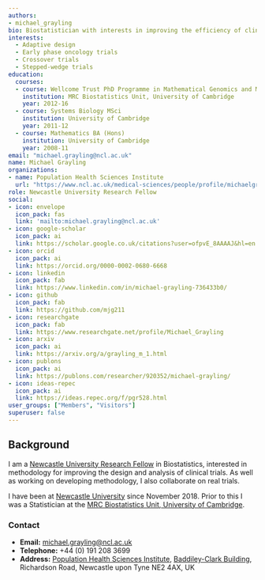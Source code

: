 ```yaml
---
authors:
- michael_grayling
bio: Biostatistician with interests in improving the efficiency of clinical research, particularly through the use of novel design and analysis methodology.
interests:
  - Adaptive design
  - Early phase oncology trials
  - Crossover trials
  - Stepped-wedge trials
education:
  courses:
  - course: Wellcome Trust PhD Programme in Mathematical Genomics and Medicine
    institution: MRC Biostatistics Unit, University of Cambridge
    year: 2012-16
  - course: Systems Biology MSci
    institution: University of Cambridge
    year: 2011-12
  - course: Mathematics BA (Hons)
    institution: University of Cambridge
    year: 2008-11
email: "michael.grayling@ncl.ac.uk"
name: Michael Grayling
organizations:
- name: Population Health Sciences Institute
  url: "https://www.ncl.ac.uk/medical-sciences/people/profile/michaelgrayling.html"
role: Newcastle University Research Fellow
social:
- icon: envelope
  icon_pack: fas
  link: 'mailto:michael.grayling@ncl.ac.uk'
- icon: google-scholar
  icon_pack: ai
  link: https://scholar.google.co.uk/citations?user=ofpvE_8AAAAJ&hl=en
- icon: orcid
  icon_pack: ai
  link: https://orcid.org/0000-0002-0680-6668
- icon: linkedin
  icon_pack: fab
  link: https://www.linkedin.com/in/michael-grayling-736433b0/
- icon: github
  icon_pack: fab
  link: https://github.com/mjg211
- icon: researchgate
  icon_pack: fab
  link: https://www.researchgate.net/profile/Michael_Grayling
- icon: arxiv
  icon_pack: ai
  link: https://arxiv.org/a/grayling_m_1.html
- icon: publons
  icon_pack: ai
  link: https://publons.com/researcher/920352/michael-grayling/
- icon: ideas-repec
  icon_pack: ai
  link: https://ideas.repec.org/f/pgr528.html
user_groups: ["Members", "Visitors"]
superuser: false
---
```


## Background

I am a [Newcastle University Research Fellow](https://www.ncl.ac.uk/medicalsciences/research/career-development/fellowship/#overview) in Biostatistics, interested in methodology for improving the design and analysis of clinical trials.
As well as working on developing methodology, I also collaborate on real trials.

I have been at [Newcastle University](https://www.ncl.ac.uk/) since November 2018.
Prior to this I was a Statistician at the [MRC Biostatistics Unit, University of Cambridge](https://www.mrc-bsu.cam.ac.uk/).

### Contact

- __Email:__ [michael.grayling@ncl.ac.uk](mailto:michael.grayling@ncl.ac.uk)
- __Telephone:__ +44 (0) 191 208 3699
- __Address:__ [Population Health Sciences Institute](https://www.ncl.ac.uk/medical-sciences/research/institutes/health-sciences/), [Baddiley-Clark Building](https://www.ncl.ac.uk/tour/academic/baddiley-clark/), Richardson Road, Newcastle upon Tyne NE2 4AX, UK
